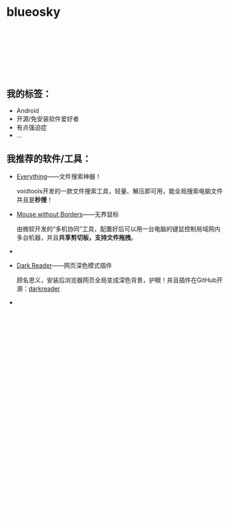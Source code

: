 # blueosky

<div style="width: 100%;">
	<h4 style="color:white; font-size:19px; text-align:right; padding:5px;">—————知其然，知其所以然。</h4>
	<h4 style="color:white; font-size:19px; text-align:right; padding:5px;">—————纸上得来终觉浅，绝知此事要躬行。</h4>
</div>


## 我的标签：

- Android
- 开源/免安装软件爱好者
- 有点强迫症
- ...



## 我推荐的软件/工具：

- [Everything](https://www.voidtools.com/zh-cn/)——文件搜索神器！

  voidtools开发的一款文件搜索工具，轻量、解压即可用，能全局搜索电脑文件并且是**秒搜**！

- [Mouse without Borders](https://www.microsoft.com/en-us/download/details.aspx?id=35460)——无界鼠标

  由微软开发的“多机协同”工具，配置好后可以用一台电脑的键鼠控制局域网内多台机器，并且**共享剪切板，支持文件拖拽**。

- 

- [Dark Reader](https://darkreader.org/)——网页深色模式插件

  顾名思义，安装后浏览器网页全局变成深色背景，护眼！并且插件在GitHub开源：[darkreader](https://github.com/darkreader/darkreader)

- 





<div style="width: 100%;">
	<h4 style="color:white; font-size:19px; text-align:right; padding:5px;">—————寄蜉蝣于天地，渺沧海之一粟。</h4>
	<h4 style="color:white; font-size:19px; text-align:right; padding:5px;">哀吾生之须臾，羡长江之无穷。</h4>
	<h4 style="color:white; font-size:19px; text-align:right; padding:5px;">挟飞仙以遨游，抱明月而长终。</h4>
	<h4 style="color:white; font-size:19px; text-align:right; padding:5px;">知不可乎骤得，托遗响于悲风。</h4>
</div>

<div style="width: 100%;">
	<h4 style="color:white; font-size:19px; text-align:left; padding:5px;">逝者如斯，而未尝往也；</h4>
	<h4 style="color:white; font-size:19px; text-align:left; padding:5px;">盈虚者如彼，而卒莫消长也。</h4>
	<h4 style="color:white; font-size:19px; text-align:left; padding:5px;">盖将自其变者而观之，则天地曾不能以一瞬；</h4>
	<h4 style="color:white; font-size:19px; text-align:left; padding:5px;">自其不变者而观之，则物与我皆无尽也，而又何羡乎！</h4>
</div>